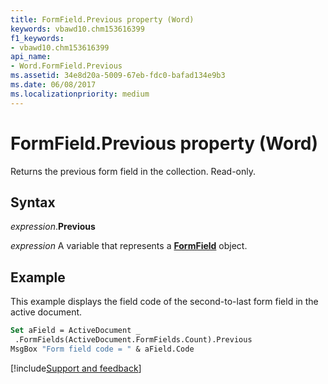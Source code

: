 ```yaml
---
title: FormField.Previous property (Word)
keywords: vbawd10.chm153616399
f1_keywords:
- vbawd10.chm153616399
api_name:
- Word.FormField.Previous
ms.assetid: 34e8d20a-5009-67eb-fdc0-bafad134e9b3
ms.date: 06/08/2017
ms.localizationpriority: medium
---
```



# FormField.Previous property (Word)

Returns the previous form field in the collection. Read-only.


## Syntax

_expression_.**Previous**

_expression_ A variable that represents a **[FormField](Word.FormField.md)** object.


## Example

This example displays the field code of the second-to-last form field in the active document.

```vb
Set aField = ActiveDocument _ 
 .FormFields(ActiveDocument.FormFields.Count).Previous 
MsgBox "Form field code = " & aField.Code
```




[!include[Support and feedback](~/includes/feedback-boilerplate.md)]